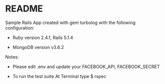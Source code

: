# README

Sample Rails App created with gem turbolog with the following configuration:


* Ruby version 2.4.1, Rails 5.1.4

* MongoDB version v3.6.2

Notes: 

* Please edit .env and update your FACEBOOK_API, FACEBOOK_SECRET


* To run the test suite
  At Terminal type
  $ rspec

